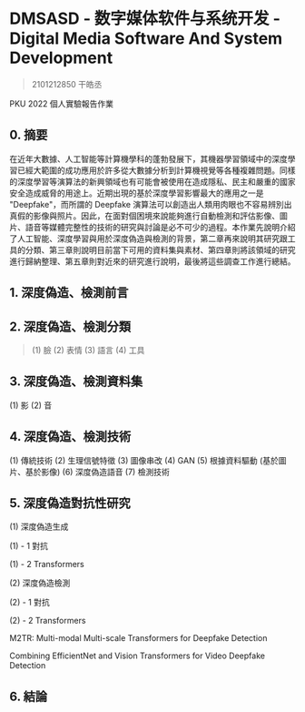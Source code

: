 # DMSASD - 数字媒体软件与系统开发 - Digital Media Software And System Development

> 2101212850 干皓丞

PKU 2022 個人實驗報告作業

## 0. 摘要

在近年大數據、人工智能等計算機學科的蓬勃發展下，其機器學習領域中的深度學習已經大範圍的成功應用於許多從大數據分析到計算機視覺等各種複雜問題。同樣的深度學習等演算法的新興領域也有可能會被使用在造成隱私、民主和嚴重的國家安全造成威脅的用途上。近期出現的基於深度學習影響最大的應用之一是 "Deepfake"，而所謂的 Deepfake 演算法可以創造出人類用肉眼也不容易辨別出真假的影像與照片。因此，在面對個困境來說能夠進行自動檢測和評估影像、圖片、語音等媒體完整性的技術的研究與討論是必不可少的過程。本作業先說明介紹了人工智能、深度學習與用於深度偽造與檢測的背景，第二章再來說明其研究跟工具的分類、第三章則說明目前當下可用的資料集與素材、第四章則將該領域的研究進行歸納整理、第五章則對近來的研究進行說明，最後將這些調查工作進行總結。

## 1. 深度偽造、檢測前言

## 2. 深度偽造、檢測分類

> (1) 臉 (2) 表情 (3) 語言 (4) 工具

## 3. 深度偽造、檢測資料集

(1) 影 (2) 音

## 4. 深度偽造、檢測技術

(1) 傳統技術 (2) 生理信號特徵 (3) 圖像串改 (4) GAN (5) 根據資料驅動 (基於圖片、基於影像) (6) 深度偽造語音 (7) 檢測技術

## 5. 深度偽造對抗性研究

(1) 深度偽造生成 

(1) - 1 對抗

(1) - 2 Transformers 

(2) 深度偽造檢測

(2) - 1 對抗

(2) - 2 Transformers

M2TR: Multi-modal Multi-scale Transformers for Deepfake Detection

Combining EfficientNet and Vision Transformers for Video Deepfake Detection

## 6. 結論

